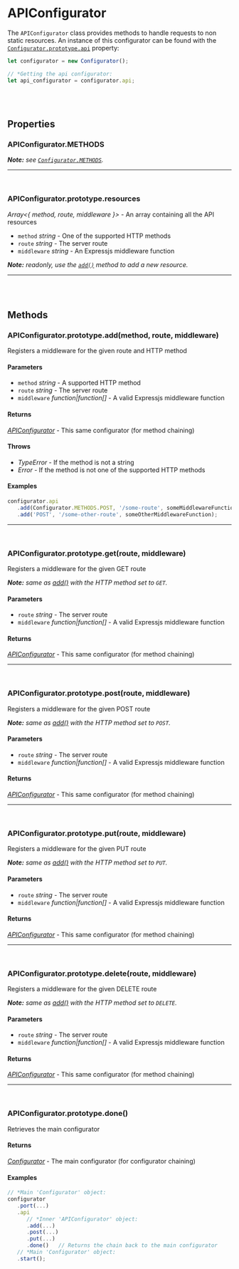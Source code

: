 # APIConfigurator

The `APIConfigurator` class provides methods to handle requests to non static resources. An instance of this configurator can be found with the [`Configurator.prototype.api`](docs/configurator.md#configuratorprototypeapi) property:

```javascript
let configurator = new Configurator();

// *Getting the api configurator:
let api_configurator = configurator.api;
```

<br><br>

## Properties

### APIConfigurator.METHODS

_**Note:** see_ [_`Configurator.METHODS`_](docs/configurator.md#configuratormethods)_._

***

<br>

### APIConfigurator.prototype.resources

_Array<{ method, route, middleware }>_ \- An array containing all the API resources
- `method` _string_ \- One of the supported HTTP methods
- `route` _string_ \- The server route
- `middleware` _string_ \- An Expressjs middleware function

_**Note:** readonly, use the_ [_`add()`_](#apiconfiguratorprototypeaddmethod-route-middleware) _method to add a new resource._


***

<br><br>

## Methods

### APIConfigurator.prototype.add(method, route, middleware)

Registers a middleware for the given route and HTTP method

#### Parameters

- `method` _string_ \- A supported HTTP method
- `route` _string_ \- The server route
- `middleware` _function|function[]_ \- A valid Expressjs middleware function

#### Returns

_[APIConfigurator](#)_ \- This same configurator (for method chaining)

#### Throws

- _TypeError_ \- If the method is not a string
- _Error_ \- If the method is not one of the supported HTTP methods

#### Examples

```javascript
configurator.api
   .add(Configurator.METHODS.POST, '/some-route', someMiddlewareFunction)
   .add('POST', '/some-other-route', someOtherMiddlewareFunction);
```

***

<br>

### APIConfigurator.prototype.get(route, middleware)

Registers a middleware for the given GET route

_**Note:** same as [add()](#apiconfiguratorprototypeaddmethod-route-middleware) with the HTTP method set to `GET`._

#### Parameters

- `route` _string_ \- The server route
- `middleware` _function|function[]_ \- A valid Expressjs middleware function

#### Returns

_[APIConfigurator](#)_ \- This same configurator (for method chaining)

***

<br>

### APIConfigurator.prototype.post(route, middleware)

Registers a middleware for the given POST route

_**Note:** same as [add()](#apiconfiguratorprototypeaddmethod-route-middleware) with the HTTP method set to `POST`._

#### Parameters

- `route` _string_ \- The server route
- `middleware` _function|function[]_ \- A valid Expressjs middleware function

#### Returns

_[APIConfigurator](#)_ \- This same configurator (for method chaining)

***

<br>

### APIConfigurator.prototype.put(route, middleware)

Registers a middleware for the given PUT route

_**Note:** same as [add()](#apiconfiguratorprototypeaddmethod-route-middleware) with the HTTP method set to `PUT`._

#### Parameters

- `route` _string_ \- The server route
- `middleware` _function|function[]_ \- A valid Expressjs middleware function

#### Returns

_[APIConfigurator](#)_ \- This same configurator (for method chaining)

***

<br>

### APIConfigurator.prototype.delete(route, middleware)

Registers a middleware for the given DELETE route

_**Note:** same as [add()](#apiconfiguratorprototypeaddmethod-route-middleware) with the HTTP method set to `DELETE`._

#### Parameters

- `route` _string_ \- The server route
- `middleware` _function|function[]_ \- A valid Expressjs middleware function

#### Returns

_[APIConfigurator](#)_ \- This same configurator (for method chaining)

***

<br>

### APIConfigurator.prototype.done()

Retrieves the main configurator

#### Returns

_[Configurator](docs/configurator.md)_ \- The main configurator (for configurator chaining)

#### Examples

```javascript
// *Main 'Configurator' object:
configurator
   .port(...)
   .api
      // *Inner 'APIConfigurator' object:
      .add(...)
      .post(...)
      .put(...)
      .done()   // Returns the chain back to the main configurator
   // *Main 'Configurator' object:
   .start();
```
